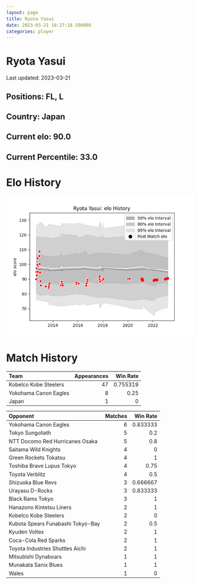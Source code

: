```yaml
---  
layout: page  
title: Ryota Yasui  
date: 2023-03-21 18:27:18.596088  
categories: player  
---
```

# Ryota Yasui


Last updated: 2023-03-21
## Positions: FL, L

## Country: Japan

## Current elo: 90.0

## Current Percentile: 33.0

# Elo History


![elo history](history_RyotaYasui.png)
# Match History


| Team                  |   Appearances |   Win Rate |
|:----------------------|--------------:|-----------:|
| Kobelco Kobe Steelers |            47 |   0.755319 |
| Yokohama Canon Eagles |             8 |   0.25     |
| Japan                 |             1 |   0        |

| Opponent                          |   Matches |   Win Rate |
|:----------------------------------|----------:|-----------:|
| Yokohama Canon Eagles             |         6 |   0.833333 |
| Tokyo Sungoliath                  |         5 |   0.2      |
| NTT Docomo Red Hurricanes Osaka   |         5 |   0.8      |
| Saitama Wild Knights              |         4 |   0        |
| Green Rockets Tokatsu             |         4 |   1        |
| Toshiba Brave Lupus Tokyo         |         4 |   0.75     |
| Toyota Verblitz                   |         4 |   0.5      |
| Shizuoka Blue Revs                |         3 |   0.666667 |
| Urayasu D-Rocks                   |         3 |   0.833333 |
| Black Rams Tokyo                  |         3 |   1        |
| Hanazono Kintetsu Liners          |         2 |   1        |
| Kobelco Kobe Steelers             |         2 |   0        |
| Kubota Spears Funabashi Tokyo-Bay |         2 |   0.5      |
| Kyuden Voltex                     |         2 |   1        |
| Coca-Cola Red Sparks              |         2 |   1        |
| Toyota Industries Shuttles Aichi  |         2 |   1        |
| Mitsubishi Dynaboars              |         1 |   1        |
| Munakata Sanix Blues              |         1 |   1        |
| Wales                             |         1 |   0        |